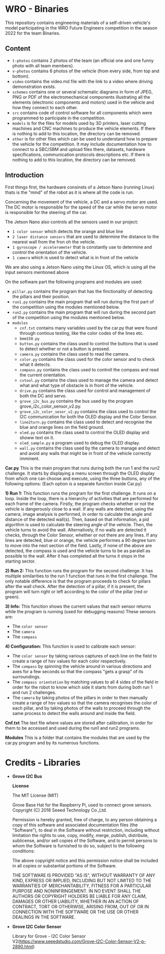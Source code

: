 # WRO - Binaries

This repository contains engineering materials of a self-driven vehicle's model participating in the WRO Future Engineers competition in the season 2022 for the team Binaries.

## Content
* `t-photos` contains 2 photos of the team (an official one and one funny photo with all team members).
* `v-photos` contains 6 photos of the vehicle (from every side, from top and bottom).
* `video` contains the video.md file with the link to a video where driving demonstration exists.
* `schemes` contains one or several schematic diagrams in form of JPEG, PNG or PDF of the electromechanical components illustrating all the elements (electronic components and motors) used in the vehicle and how they connect to each other.
* `src` contains code of control software for all components which were programmed to participate in the competition.
* `models` is for the files for models used by 3D printers, laser cutting machines and CNC machines to produce the vehicle elements. If there is nothing to add to this location, the directory can be removed.
* `other` is for other files which can be used to understand how to prepare the vehicle for the competition. It may include documentation how to connect to a SBC/SBM and upload files there, datasets, hardware specifications, communication protocols descriptions etc. If there is nothing to add to this location, the directory can be removed.

## Introduction
First things first, the hardware consinsts of a Jetson Nano (running Linux) thats is the "mind" of the robot as it is where all the code is run.

Concerning the movement of the vehicle, a DC and a servo motor are used. The DC motor is responsible for the speed of the car while the servo motor is responsible for the steering of the car.

The Jetson Nano also controls all the sensors used in our project:
* `1 color sensor` which detects the orange and blue line
* `2 laser distance sensors` that are used to determine the distance to the nearest wall from the fron oh the vehicle.
* `1 gyroscope / accelerometer` that is constantly use to determine and control the orientation of the vehicle.
* `1 camera` which is used to detect what is in front of the vehicle
     
We are also using a Jetson Nano using the Linux OS, which is using all the input sensors mentioned above

On the software part the following programs and modules are used:
   - `pillar.py` contains the program that has the finctionality of detecting the pillars and their position.
   - `run1.py` contains the main program that will run during the first part of the competition using the modules mentioned below.
   - `run2.py` contains the main program that will run during the second part of the competition using the modules mentioned below.
   - `modules`
       - `cnf.txt` contains many variables used by the car.py that were found through contious testing, like the color codes of the lines etc.
       - `bmm150.py`
       - `button.py` contains the class used to control the buttons that is used to detect whether or not a button is pressed.
       - `camera.py` contains the class used to read the camera.
       - `color.py` contains the class used for the color sensor and to check what it detects.
       - `compass.py` contains the class used to controll the compass and read the current orientation.
       - `cvtool.py` contains the class used to manage the camera and detect what and what type of obstacle is in front of the vehicle.
       - `drive.py` contains the class used for control and management of both the DC and servo.
       - `grove_i2c_bus.py` contains the bus used by the program grove_i2c_color_sensor_v2.py.
       - `grove_i2c_color_sesor_v2.py` contains the class used to control the I2C communication for both the OLED display and the Color Sensor.
       - `line2turn.py` contains the class used to detect and recognise the blue and orange lines on the field ground.
       - `oled.py` contains the class used to control the OLED display and showw text on it.
       - `oled_sample.py` a program used to debug the OLED display.
       - `wall.py` contains the class used by the camera to manage and detect and avoid any walls that might be in front of the vehicle correctly imminent.
   
 **Car.py**
This is the main program that runs during both the run 1 and the run2 challenge. It starts by displaying a menu screen through the OLED display from which one can choose and execute, using the three buttons, any of the following options: (Each option is a separate function inside Car.py)
 
**1) Run 1:**
This function runs the program for the first challenge. It runs on a loop. Inside the loop, there is a hierarchy of activities that are performed for each frame of the camera. Firstly, the program checks whether or not the vehicle is dangerously close to a wall. If any walls are detected, using the camera, image analysis is performed, in order to calculate the angle and distance of the detected wall(s). Then, based on that information, a pid algorithm is used to calculate the steering angle of the vehicle. Then, the vehicle turns to avoid the wall. Alternatively, if no walls are detected it checks, through the Color Sensor, whether or not there are any lines. If any lines are detected, blue or orange, the vehicle performes a 90 degree turn to move into the next section of the field. Lastly, if none of the above are detected, the compass is used and the vehicle turns to be as paralell as possible to the wall. After it has completed all the turns it stops in the starting sector. 

**2) Run 2:** 
This function runs the program for the second challenge. It has multiple similarities to the run 1 function that runs in the first challenge. The only notable difference is that the program proceeds to check for pillars after the wall check. After the detection of a pillar, if it is present, the program will turn right or left according to the color of the pillar (red or green). 

**3) Info:**
This function shows the current values that each sensor returns while the program is running (used for debugging reasons)
These sensors are:
 - The `color sensor`
 - The `camera`
 - The `compass`

**4) Configuration:**
This function is used to calibrate each sensor: 
 - The `color sensor` by taking various captures of each line on the field to create a range of hsv values for each color respectively.
 - The `compass` by spinning the vehicle around in various directions and axes for a few seconds so that the compass "gets a grasp" of its surroundings.
 - The `compass orientation` by matching values to all 4 sides of the field in order for the robot to know which side it starts from during both run 1 and run 2 challenges.
 - The `camera` by taking photos of the pillars in order to then manually create a range of hsv values so that the camera recognises the color of each pillar, and by taking photos of the walls to proceed through the same process to detect the walls around and inside the field.


**Cnf.txt**
The text file where values are stored after calibration, in order for them to be accessed and used during the run1 and run2 programs. 

**Modules**
This is a folder that contains the modules that are used by the car.py program and by its numerous functions. 

# Credits - Libraries

- **Grove I2C Bus**

  **License**

  The MIT License (MIT)

  Grove Base Hat for the Raspberry Pi, used to connect grove sensors.
  Copyright (C) 2018  Seeed Technology Co.,Ltd. 

  Permission is hereby granted, free of charge, to any person obtaining a copy
  of this software and associated documentation files (the "Software"), to deal
  in the Software without restriction, including without limitation the rights
  to use, copy, modify, merge, publish, distribute, sublicense, and/or sell
  copies of the Software, and to permit persons to whom the Software is
  furnished to do so, subject to the following conditions:

  The above copyright notice and this permission notice shall be included in
  all copies or substantial portions of the Software.

  THE SOFTWARE IS PROVIDED "AS IS", WITHOUT WARRANTY OF ANY KIND, EXPRESS OR
  IMPLIED, INCLUDING BUT NOT LIMITED TO THE WARRANTIES OF MERCHANTABILITY,
  FITNESS FOR A PARTICULAR PURPOSE AND NONINFRINGEMENT. IN NO EVENT SHALL THE
  AUTHORS OR COPYRIGHT HOLDERS BE LIABLE FOR ANY CLAIM, DAMAGES OR OTHER
  LIABILITY, WHETHER IN AN ACTION OF CONTRACT, TORT OR OTHERWISE, ARISING FROM,
  OUT OF OR IN CONNECTION WITH THE SOFTWARE OR THE USE OR OTHER DEALINGS IN
  THE SOFTWARE.


 - **Grove I2C Color Sensor**
   
   Library for Grove - I2C Color Sensor V2(https://www.seeedstudio.com/Grove-I2C-Color-Sensor-V2-p-2890.html)
